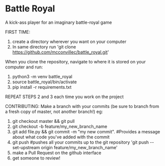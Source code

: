 # Battle Royal
A kick-ass player for an imaginary battle-royal game


FIRST TIME:
1) create a directory wherever you want on your computer
2) In same directory run 'git clone https://github.com/mcconvillec/battle_royal.git'

When you clone the repository, navigate to where it is stored on your computer and run:
1) python3 -m venv battle_royal
2) source battle_royal/bin/activate
3) pip install -r requirements.txt

REPEAT STEPS 2 and 3 each time you work on the project


CONTRIBUTING:
Make a branch with your commits (be sure to branch from a fresh copy of master, not another branch!) eg:

1) git checkout master && git pull
2) git checkout -b feature/my_new_branch_name
3) git add file.py && git commit -m "my new commit".    #Provides a message about what code you've added with the commit
5) git push #pushes all your commits up to the git repository 'git push --set-upstream origin feature/my_new_branch_name'
6) make a Pull Request on the github interface 
7) get someone to review!




